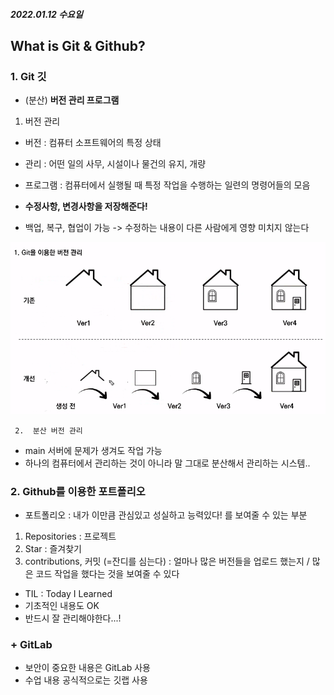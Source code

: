 ##### 2022.01.12 수요일

## What is Git & Github?



### 1. Git 깃

- (분산) **버전 관리 프로그램**

1. 버전 관리 

- 버전 : 컴퓨터 소프트웨어의 특정 상태

- 관리 : 어떤 일의 사무, 시설이나 물건의 유지, 개량

- 프로그램 : 컴퓨터에서 실행될 때 특정 작업을 수행하는 일련의 명령어들의 모음

- **수정사항, 변경사항을 저장해준다!**

- 백업, 복구, 협업이 가능 -> 수정하는 내용이 다른 사람에게 영향 미치지 않는다

  

<img src="220112_Git & Github.assets/image-20220112155154943.png" alt="image-20220112155154943" style="zoom:67%;" />

     2.  분산 버전 관리

- main 서버에 문제가 생겨도 작업 가능
- 하나의 컴퓨터에서 관리하는 것이 아니라 말 그대로 분산해서 관리하는 시스템..



### 2. Github를 이용한 포트폴리오

- 포트폴리오 : 내가 이만큼 관심있고 성실하고 능력있다! 를 보여줄 수 있는 부분

1. Repositories : 프로젝트
2. Star : 즐겨찾기 
3. contributions, 커밋 (=잔디를 심는다) : 얼마나 많은 버전들을 업로드 했는지 / 많은 코드 작업을 했다는 것을 보여줄 수 있다

- TIL : Today I Learned 
- 기초적인 내용도 OK
- 반드시 잘 관리해야한다...!



### + GitLab

- 보안이 중요한 내용은 GitLab 사용 
- 수업 내용 공식적으로는 깃랩 사용

